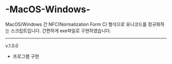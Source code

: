 # -MacOS-Windows-
MacOS/Windows 간 NFC(Normalization Form C) 형식으로 유니코드를 정규화하는 스크립트입니다. 간편하게 exe파일로 구현하였습니다. 

<hr>

v.1.0.0
- 프로그램 구현
